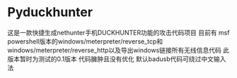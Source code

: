 # Pyduckhunter
这是一款快捷生成nethunter手机DUCKHUNTER功能的攻击代码项目
目前有 msf powershell版本的windows/meterpreter/reverse_tcp和windows/meterpreter/reverse_http以及导出windows链接所有无线信息代码
此版本暂时为测试的0.1版本 代码臃肿且没有优化
默认badusb代码可绕过中文输入法
